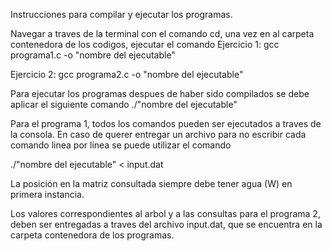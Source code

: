 Instrucciones para compilar y ejecutar los programas.

Navegar a traves de la terminal con el comando cd, una vez en al carpeta contenedora de los codigos, ejecutar el comando
Ejercicio 1:
gcc programa1.c -o "nombre del ejecutable" 

Ejercicio 2:
gcc programa2.c -o "nombre del ejecutable"

Para ejecutar los programas despues de haber sido compilados se debe aplicar el siguiente comando ./"nombre del ejecutable"

Para el programa 1, todos los comandos pueden ser ejecutados a traves de la consola. En caso de querer entregar un archivo para no escribir cada comando linea por linea se puede utilizar el comando

./"nombre del ejecutable" < input.dat

La posición en la matriz consultada siempre debe tener agua (W) en primera instancia.

Los valores correspondientes al arbol y a las consultas para el programa 2, deben ser entregadas a traves del archivo input.dat, que se encuentra en la carpeta contenedora de los programas.
